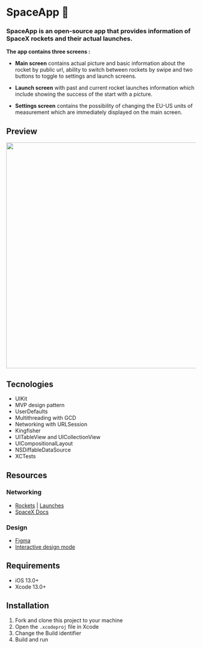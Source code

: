 <h1 dir="auto" tabindex="-1">SpaceApp&nbsp;🚀</h1>
<h3 dir="auto" tabindex="-1"><a id="user-content-spaceapp-is-an-open-source-app-that-provides-information-of-spacex-rockets-and-their-actual-launches" class="anchor" href="https://github.com/GregoryDushin/SpaceApp#spaceapp-is-an-open-source-app-that-provides-information-of-spacex-rockets-and-their-actual-launches" aria-hidden="true"></a>SpaceApp is an open-source app that provides information of SpaceX rockets and their actual launches.</h3>
<p dir="auto"><strong>The app contains three screens :</strong></p>
<ul dir="auto">
<li>
<p dir="auto"><strong>Main screen</strong>&nbsp;contains actual picture and basic information about the rocket by public url, ability to switch between rockets by swipe and two buttons to toggle to settings and launch screens.</p>
</li>
<li>
<p dir="auto"><strong>Launch screen</strong>&nbsp;with past and current rocket launches information which include showing the success of the start with a picture.</p>
</li>
<li>
<p dir="auto"><strong>Settings screen</strong>&nbsp;contains the possibility of changing the EU-US units of measurement which are immediately displayed on the main screen.</p>
</li>
</ul>
<h2 dir="auto" tabindex="-1"><a id="user-content-preview" class="anchor" href="https://github.com/GregoryDushin/SpaceApp#preview" aria-hidden="true"></a>Preview</h2>
<p dir="auto"><img src="https://imageup.ru/img197/4287423/img_5488.png" alt="" width="960" height="600" /></p>
<h2 dir="auto" tabindex="-1"><a id="user-content-tecnologies" class="anchor" href="https://github.com/GregoryDushin/SpaceApp#tecnologies" aria-hidden="true"></a>Tecnologies</h2>
<ul dir="auto">
<li>UIKit</li>
<li>MVP design pattern</li>
<li>UserDefaults</li>
<li>Multithreading with GCD</li>
<li>Networking with URLSession</li>
<li>Kingfisher</li>
<li>UITableView and UICollectionView</li>
<li>UICompositionalLayout</li>
<li>NSDiffableDataSource</li>
<li>XCTests</li>
</ul>
<h2 dir="auto" tabindex="-1"><a id="user-content-resources" class="anchor" href="https://github.com/GregoryDushin/SpaceApp#resources" aria-hidden="true"></a>Resources</h2>
<h3 dir="auto" tabindex="-1"><a id="user-content-networking" class="anchor" href="https://github.com/GregoryDushin/SpaceApp#networking" aria-hidden="true"></a>Networking</h3>
<ul dir="auto">
<li><a href="https://api.spacexdata.com/v4/rockets" rel="nofollow">Rockets</a>&nbsp;|&nbsp;<a href="https://api.spacexdata.com/v4/launches" rel="nofollow">Launches</a></li>
<li><a href="https://github.com/r-spacex/SpaceX-API/blob/master/docs/queries.md">SpaceX Docs</a></li>
</ul>
<h3 dir="auto" tabindex="-1"><a id="user-content-design" class="anchor" href="https://github.com/GregoryDushin/SpaceApp#design" aria-hidden="true"></a>Design</h3>
<ul dir="auto">
<li><a href="https://www.figma.com/file/GLxcmFyzglgO8f6v4eRFHc/%D0%A2%D0%B5%D1%81%D1%82%D0%BE%D0%B2%D0%BE%D0%B5-%D0%B7%D0%B0%D0%B4%D0%B0%D0%BD%D0%B8%D0%B5?node-id=2%3A3" rel="nofollow">Figma</a></li>
<li><a href="https://www.figma.com/proto/GLxcmFyzglgO8f6v4eRFHc/%D0%A2%D0%B5%D1%81%D1%82%D0%BE%D0%B2%D0%BE%D0%B5-%D0%B7%D0%B0%D0%B4%D0%B0%D0%BD%D0%B8%D0%B5?page-id=0%3A1&amp;node-id=2%3A3&amp;viewport=323%2C48%2C0.16&amp;scaling=min-zoom&amp;starting-point-node-id=2%3A3" rel="nofollow">Interactive design mode</a></li>
</ul>
<h2 dir="auto" tabindex="-1"><a id="user-content-requirements" class="anchor" href="https://github.com/GregoryDushin/SpaceApp#requirements" aria-hidden="true"></a>Requirements</h2>
<ul dir="auto">
<li>iOS 13.0+</li>
<li>Xcode 13.0+</li>
</ul>
<h2 dir="auto" tabindex="-1"><a id="user-content-installation" class="anchor" href="https://github.com/GregoryDushin/SpaceApp#installation" aria-hidden="true"></a>Installation</h2>
<ol dir="auto">
<li>Fork and clone this project to your machine</li>
<li>Open the&nbsp;<code>.xcodeproj</code>&nbsp;file in Xcode</li>
<li>Change the Build identifier</li>
<li>Build and run</li>
</ol>

